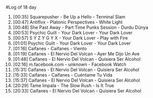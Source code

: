 #Log of 18 day

1. [00:35] Squarepusher - Be Up a Hello - Terminal Slam
1. [00:47] Antiflvx - Platonic Perspectives - White Light
1. [00:48] She Past Away - Part Time Punks Session - Durdu Dünya
1. [00:53] Psychic Guilt - Your Dark Lover - Your Dark Lover
1. [00:57] S Y Z Y G Y X - Your Dark Lover - Play with Fire
1. [01:01] Psychic Guilt - Your Dark Lover - Your Dark Lover
1. [01:16] Caifanes - Caifanes - Viento
1. [01:19] Caifanes - El Nervio Del Volcan - Ayer Me Dijo Un Ave
1. [01:48] Caifanes - El Nervio Del Volcan - Quisiera Ser Alcohol
1. [02:16] m.facebook.com - unknown - Facebook Watch
1. [15:31] Caifanes - El Nervio Del Volcan - Quisiera Ser Alcohol
1. [15:33] Caifanes - Caifanes - Cuéntame Tu Vida
1. [15:37] Caifanes - El Nervio Del Volcan - Quisiera Ser Alcohol
1. [20:29] Tame Impala - The Slow Rush - Is It True
1. [20:33] Caifanes - El Nervio Del Volcan - Quisiera Ser Alcohol
